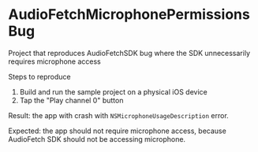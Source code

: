 # AudioFetchMicrophonePermissionsBug
Project that reproduces AudioFetchSDK bug where the SDK unnecessarily requires microphone access

Steps to reproduce

1. Build and run the sample project on a physical iOS device
2. Tap the "Play channel 0" button

Result: the app with crash with `NSMicrophoneUsageDescription` error.

Expected: the app should not require microphone access, because AudioFetch SDK should not be accessing microphone.
